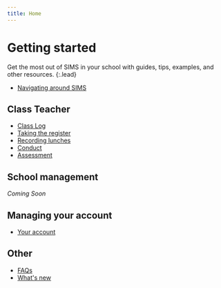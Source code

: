```yaml
---
title: Home
---
```


# Getting started

Get the most out of SIMS in your school with guides, tips, examples, and other resources.
{:.lead}

* [Navigating around SIMS](getting-started/navigation)


## Class Teacher

* [Class Log](classteacher/clog/)
* [Taking the register](classteacher/clog/take-register)
* [Recording lunches](classteacher/clog/dinner-register)
* [Conduct](classteacher/clog/conduct)
* [Assessment](assessment/)

## School management

*Coming Soon*

## Managing your account

* [Your account](accounts/)

## Other

* [FAQs](getting-started/FAQs)
* [What's new](whats-new/)

